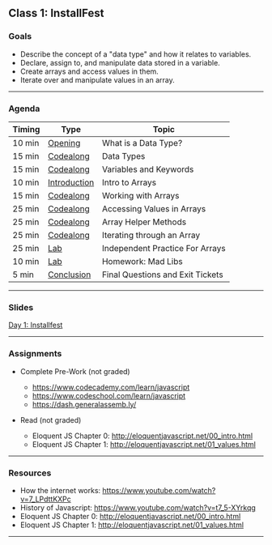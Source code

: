 ## Class 1: InstallFest

### Goals
* Describe the concept of a "data type" and how it relates to variables.
* Declare, assign to, and manipulate data stored in a variable.
* Create arrays and access values in them.
* Iterate over and manipulate values in an array.

---

### Agenda

| Timing | Type | Topic |
| --- | --- | --- |
| 10 min | [Opening](#opening) |What is a Data Type?  |
| 15 min | [Codealong](#codealong1)  | Data Types  |
| 15 min | [Codealong](#codealong2)  | Variables and Keywords|
| 10 min | [Introduction](#introduction) | Intro to Arrays|
| 15 min | [Codealong](#codealong3)  | Working with Arrays|
| 25 min | [Codealong](#codealong4)  | Accessing Values in Arrays |
| 25 min | [Codealong](#codealong5) | Array Helper Methods |
| 25 min | [Codealong](#codealong6) | Iterating through an Array |
| 25 min | [Lab](#lab1) | Independent Practice For Arrays|
| 10 min | [Lab](#lab2) | Homework: Mad Libs |
| 5 min | [Conclusion](#conclusion) | Final Questions and Exit Tickets|

---

### Slides

[Day 1: Installfest](http://ga-students.github.io/JS-BOS-03/1-installfest/)

---

### Assignments

* Complete Pre-Work (not graded)
	- https://www.codecademy.com/learn/javascript
	- https://www.codeschool.com/learn/javascript
	- https://dash.generalassemb.ly/

* Read (not graded)
	- Eloquent JS Chapter 0: http://eloquentjavascript.net/00_intro.html
	- Eloquent JS Chapter 1: http://eloquentjavascript.net/01_values.html

---

### Resources
- How the internet works:  https://www.youtube.com/watch?v=7_LPdttKXPc
- History of Javascript:  https://www.youtube.com/watch?v=t7_5-XYrkqg
- Eloquent JS Chapter 0: http://eloquentjavascript.net/00_intro.html
- Eloquent JS Chapter 1: http://eloquentjavascript.net/01_values.html

---




